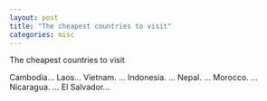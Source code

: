 ```yaml
---
layout: post
title: "The cheapest countries to visit"
categories: misc
---
```

The cheapest countries to visit

Cambodia...
Laos... 
Vietnam. ...
Indonesia. ...
Nepal. ...
Morocco. ...
Nicaragua. ...
El Salvador...
